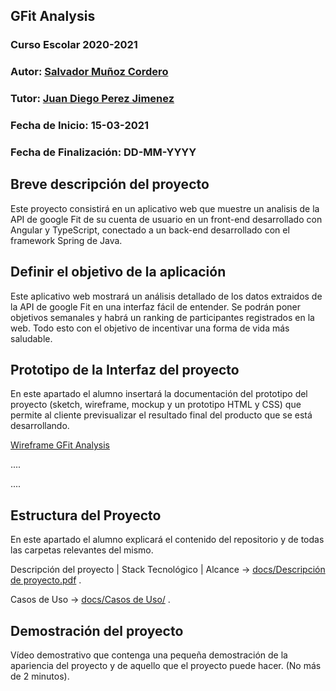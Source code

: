 ## GFit Analysis

### Curso Escolar 2020-2021

### Autor: [Salvador Muñoz Cordero](https://github.com/smunozc)

### Tutor: [Juan Diego Perez Jimenez](https://github.com/pekechis)

### Fecha de Inicio: 15-03-2021

### Fecha de Finalización: DD-MM-YYYY

## Breve descripción del proyecto

Este proyecto consistirá en un aplicativo web que muestre un analisis de la API de google Fit de su cuenta de usuario en un front-end desarrollado con Angular y TypeScript, conectado a un back-end desarrollado con el framework Spring de Java.

## Definir el objetivo de la aplicación

Este aplicativo web mostrará un análisis detallado de los datos extraidos de la API de google Fit en una interfaz fácil de entender. Se podrán poner objetivos semanales y habrá un ranking de participantes registrados en la web. Todo esto con el objetivo de incentivar una forma de vida más saludable.

## Prototipo de la Interfaz del proyecto

En este apartado el alumno insertará la documentación del prototipo del proyecto (sketch, wireframe, mockup y un prototipo HTML y CSS)  que permite al cliente previsualizar el resultado final del producto que se está desarrollando.

[Wireframe GFit Analysis](https://jezw6i.axshare.com)

....

....

## Estructura del Proyecto

En este apartado el alumno explicará el contenido del repositorio y de todas las carpetas relevantes del mismo.

Descripción del proyecto | Stack Tecnológico | Alcance -> [docs/Descripción de proyecto.pdf](https://github.com/smunozc/GFit-Analysis/blob/main/docs/Descripci%C3%B3n%20de%20proyecto.pdf) .

Casos de Uso -> [docs/Casos de Uso/](https://github.com/smunozc/GFit-Analysis/tree/main/docs/Casos%20de%20Uso) .

## Demostración del proyecto

Vídeo demostrativo que contenga una pequeña demostración de la apariencia del proyecto y de aquello que el proyecto puede hacer. (No más de 2 minutos).
